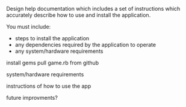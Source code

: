 Design help documentation which includes a set of instructions which accurately describe how to use and install the application.

You must include:
- steps to install the application
- any dependencies required by the application to operate
- any system/hardware requirements

install 
gems 
pull game.rb from github 

system/hardware requirements 

instructions of how to use the app

future improvments? 
    